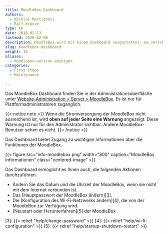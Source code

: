```yaml
---
title: MoodleBox Dashboard
authors:
  - Nicolas Martignoni
  - Ralf Krause
type: kb
date: 2018-02-13
lastmod: 2020-02-08
description: MoodleBox wird mit einem Dashboard ausgestattet, um verschiedene Informationen über die installierte Hard- und Software anzuzeigen.
slug: moodlebox-dashboard
weight: 10
aliases:
  - moodlebox-version-anzeigen
categories:
  - First steps
  - Maintenance

---
```

Das MoodleBox Dashboard finden Sie in der Administrationsoberfläche unter [Website-Administration > Server > MoodleBox][1]. Es ist nur für Plattformadministratoren zugänglich.

{{< notice note >}}
Wenn die Stromversorgung der MoodleBox nicht ausreichend ist, wird __oben auf jeder Seite eine Warnung__ angezeigt. Diese Warnung ist nur für den Administrator sichtbar. Andere MoodleBox-Benutzer sehen es nicht.
{{< /notice >}}

Das Dashboard bietet Zugang zu wichtigen Informationen über die Funktionen der MoodleBox.

{{< figure src="info-moodlebox.png" width="800" caption="MoodleBox Informationen" class="centered-image" >}}

Das Dashboard ermöglicht es Ihnen auch, die folgenden Aktionen durchzuführen.

- Ändern Sie das Datum und die Uhrzeit der MoodleBox, wenn sie nicht mit dem Internet verbunden ist.
- Das [Hauptpasswort der MoodleBox ändern][3].
- Die [Konfiguration des Wi-Fi-Netzwerks ändern][4], die von der MoodleBox zur Verfügung wird.
- [Neustart oder Herunterfahren][5] der MoodleBox

 [1]: http://moodlebox.home/admin/tool/moodlebox/index.php
 [3]: {{< relref "help/change-password" >}}
 [4]: {{< relref "help/wi-fi-configuration" >}}
 [5]: {{< relref "help/startup-shutdown-restart" >}}
